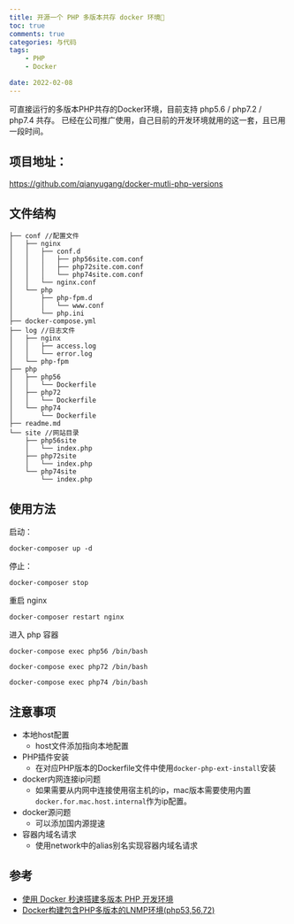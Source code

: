 ```yaml
---
title: 开源一个 PHP 多版本共存 docker 环境🐘
toc: true
comments: true
categories: 与代码
tags: 
	- PHP
	- Docker

date: 2022-02-08
---
```


可直接运行的多版本PHP共存的Docker环境，目前支持 php5.6 / php7.2 / php7.4 共存。
已经在公司推广使用，自己目前的开发环境就用的这一套，且已用一段时间。


## 项目地址：

https://github.com/qianyugang/docker-mutli-php-versions

## 文件结构


```
├── conf //配置文件
│   ├── nginx
│   │   ├── conf.d
│   │   │   ├── php56site.com.conf
│   │   │   ├── php72site.com.conf
│   │   │   └── php74site.com.conf
│   │   └── nginx.conf
│   └── php
│       ├── php-fpm.d
│       │   └── www.conf
│       └── php.ini
├── docker-compose.yml
├── log //日志文件
│   ├── nginx
│   │   ├── access.log
│   │   └── error.log
│   └── php-fpm
├── php
│   ├── php56
│   │   └── Dockerfile
│   ├── php72
│   │   └── Dockerfile
│   └── php74
│       └── Dockerfile
├── readme.md
└── site //网站目录
    ├── php56site
    │   └── index.php
    ├── php72site
    │   └── index.php
    └── php74site
        └── index.php
```

## 使用方法

启动：

```
docker-composer up -d
```

停止：

```
docker-composer stop
```

重启 nginx

```
docker-composer restart nginx
```

进入 php 容器

```
docker-compose exec php56 /bin/bash

docker-compose exec php72 /bin/bash

docker-compose exec php74 /bin/bash
```

## 注意事项

- 本地host配置
	- host文件添加指向本地配置
- PHP插件安装
	- 在对应PHP版本的Dockerfile文件中使用`docker-php-ext-install`安装
- docker内网连接ip问题
	- 如果需要从内网中连接使用宿主机的ip，mac版本需要使用内置`docker.for.mac.host.internal`作为ip配置。
- docker源问题
	- 可以添加国内源提速
- 容器内域名请求
	- 使用network中的alias别名实现容器内域名请求

## 参考

- [使用 Docker 秒速搭建多版本 PHP 开发环境](https://juejin.cn/post/6980576111818194957)
- [Docker构建包含PHP多版本的LNMP环境(php53,56,72)](https://0ne.store/2018/01/13/docker-compose-lnmp-multi-php-version/)







